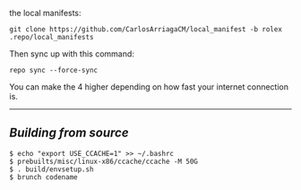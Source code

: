the local manifests:

	git clone https://github.com/CarlosArriagaCM/local_manifest -b rolex .repo/local_manifests

Then sync up with this command:

	repo sync --force-sync
	
You can make the 4 higher depending on how fast your internet connection is. 

-------------
 
_Building from source_
---------------

	$ echo "export USE_CCACHE=1" >> ~/.bashrc
	$ prebuilts/misc/linux-x86/ccache/ccache -M 50G
	$ . build/envsetup.sh
	$ brunch codename
